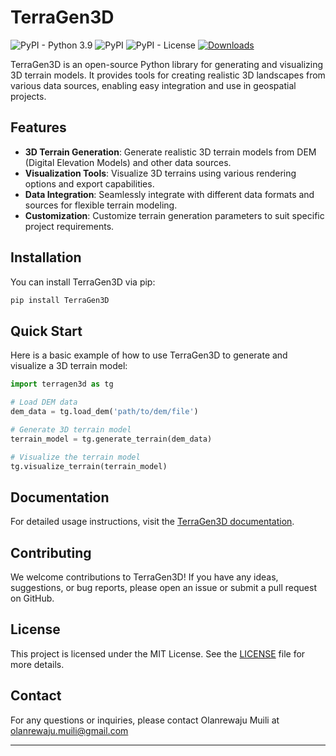 # TerraGen3D

![PyPI - Python 3.9](https://img.shields.io/pypi/pyversions/TerraGen3D)
![PyPI](https://img.shields.io/pypi/v/TerraGen3D)
![PyPI - License](https://img.shields.io/pypi/l/TerraGen3D)
[![Downloads](https://static.pepy.tech/badge/terragen3d)](https://pepy.tech/project/terragen3d)

TerraGen3D is an open-source Python library for generating and visualizing 3D terrain models. It provides tools for creating realistic 3D landscapes from various data sources, enabling easy integration and use in geospatial projects.

## Features

- **3D Terrain Generation**: Generate realistic 3D terrain models from DEM (Digital Elevation Models) and other data sources.
- **Visualization Tools**: Visualize 3D terrains using various rendering options and export capabilities.
- **Data Integration**: Seamlessly integrate with different data formats and sources for flexible terrain modeling.
- **Customization**: Customize terrain generation parameters to suit specific project requirements.

## Installation

You can install TerraGen3D via pip:

```sh
pip install TerraGen3D
```

## Quick Start

Here is a basic example of how to use TerraGen3D to generate and visualize a 3D terrain model:

```python
import terragen3d as tg

# Load DEM data
dem_data = tg.load_dem('path/to/dem/file')

# Generate 3D terrain model
terrain_model = tg.generate_terrain(dem_data)

# Visualize the terrain model
tg.visualize_terrain(terrain_model)
```

## Documentation

For detailed usage instructions, visit the [TerraGen3D documentation](https://pypi.org/project/TerraGen3D/).

## Contributing

We welcome contributions to TerraGen3D! If you have any ideas, suggestions, or bug reports, please open an issue or submit a pull request on GitHub.

## License

This project is licensed under the MIT License. See the [LICENSE](LICENSE) file for more details.

## Contact

For any questions or inquiries, please contact Olanrewaju Muili at olanrewaju.muili@gmail.com

---
